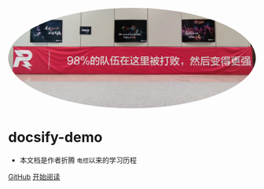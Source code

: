 <img width="1000px" style="border-radius: 50%" 
bor src="gg.jpeg">

# **docsify-demo**

- 本文档是作者折腾 ```电控```以来的学习历程


[GitHub](https://github.com/RM-QI-QI/QI-QI-RM)
[开始阅读](?id=zheshi)

